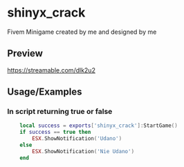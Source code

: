 # shinyx_crack
Fivem Minigame created by me and designed by me

## Preview

https://streamable.com/dlk2u2

## Usage/Examples

### In script returning true or false
```lua
    local success = exports['shinyx_crack']:StartGame()
    if success == true then
        ESX.ShowNotification('Udano')
    else
        ESX.ShowNotification('Nie Udano')
    end
```




